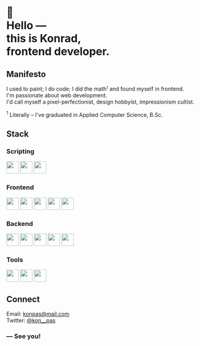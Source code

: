 <h1>
  🌱 <br />
  Hello &mdash; <br />
  this is Konrad, <br />
  frontend developer.
</h1>

## Manifesto

I used to paint; I do code; I did the math<small><sup>1</sup></small> and found myself in frontend. <br/>
I&apos;m passionate about web development. <br />
I&apos;d call myself a pixel-perfectionist, design hobbyist, impressionism cultist.

<sup>1</sup> Literally &ndash; I&apos;ve graduated in Applied Computer Science, B.Sc.

## Stack

### Scripting

<picture>
  <source media="(prefers-color-scheme: dark)" srcset="https://cdn.simpleicons.org/TypeScript/white">
  <source media="(prefers-color-scheme: light)" srcset="https://cdn.simpleicons.org/TypeScript/black">
  <img height="32" width="32" src="https://cdn.simpleicons.org/TypeScript/black" />
</picture>
<picture>
  <source media="(prefers-color-scheme: dark)" srcset="https://cdn.simpleicons.org/JavaScript/white">
  <source media="(prefers-color-scheme: light)" srcset="https://cdn.simpleicons.org/JavaScript/black">
  <img height="32" width="32" src="https://cdn.simpleicons.org/JavaScript/black" />
</picture>
<picture>
  <source media="(prefers-color-scheme: dark)" srcset="https://cdn.simpleicons.org/Python/white">
  <source media="(prefers-color-scheme: light)" srcset="https://cdn.simpleicons.org/Python/black">
  <img height="32" width="32" src="https://cdn.simpleicons.org/Python/black" />
</picture>

### Frontend

<picture>
  <source media="(prefers-color-scheme: dark)" srcset="https://cdn.simpleicons.org/React/white">
  <source media="(prefers-color-scheme: light)" srcset="https://cdn.simpleicons.org/React/black">
  <img height="32" width="32" src="https://cdn.simpleicons.org/React/black" />
</picture>
<picture>
  <source media="(prefers-color-scheme: dark)" srcset="https://cdn.simpleicons.org/TailwindCSS/white">
  <source media="(prefers-color-scheme: light)" srcset="https://cdn.simpleicons.org/TailwindCSS/black">
  <img height="32" width="32" src="https://cdn.simpleicons.org/TailwindCSS/black" />
</picture>
<picture>
  <source media="(prefers-color-scheme: dark)" srcset="https://cdn.simpleicons.org/styledcomponents/white">
  <source media="(prefers-color-scheme: light)" srcset="https://cdn.simpleicons.org/styledcomponents/black">
  <img height="32" width="32" src="https://cdn.simpleicons.org/styledcomponents/black" />
</picture>
<picture>
  <source media="(prefers-color-scheme: dark)" srcset="https://cdn.simpleicons.org/Sass/white">
  <source media="(prefers-color-scheme: light)" srcset="https://cdn.simpleicons.org/Sass/black">
  <img height="32" width="32" src="https://cdn.simpleicons.org/Sass/black" />
</picture>
<picture>
  <source media="(prefers-color-scheme: dark)" srcset="https://cdn.simpleicons.org/p5.js/white">
  <source media="(prefers-color-scheme: light)" srcset="https://cdn.simpleicons.org/p5.js/black">
  <img height="32" width="32" src="https://cdn.simpleicons.org/p5.js/black" />
</picture>

### Backend

<picture>
  <source media="(prefers-color-scheme: dark)" srcset="https://cdn.simpleicons.org/Next.js/white">
  <source media="(prefers-color-scheme: light)" srcset="https://cdn.simpleicons.org/Next.js/black">
  <img height="32" width="32" src="https://cdn.simpleicons.org/Next.js/black" />
</picture>
<picture>
  <source media="(prefers-color-scheme: dark)" srcset="https://cdn.simpleicons.org/Prisma/white">
  <source media="(prefers-color-scheme: light)" srcset="https://cdn.simpleicons.org/Prisma/black">
  <img height="32" width="32" src="https://cdn.simpleicons.org/Prisma/black" />
</picture>
<picture>
  <source media="(prefers-color-scheme: dark)" srcset="https://cdn.simpleicons.org/MongoDB/white">
  <source media="(prefers-color-scheme: light)" srcset="https://cdn.simpleicons.org/MongoDB/black">
  <img height="32" width="32" src="https://cdn.simpleicons.org/MongoDB/black" />
</picture>
<picture>
  <source media="(prefers-color-scheme: dark)" srcset="https://cdn.simpleicons.org/Node.js/white">
  <source media="(prefers-color-scheme: light)" srcset="https://cdn.simpleicons.org/Node.js/black">
  <img height="32" width="32" src="https://cdn.simpleicons.org/Node.js/black" />
</picture>
<picture>
  <source media="(prefers-color-scheme: dark)" srcset="https://cdn.simpleicons.org/Express/white">
  <source media="(prefers-color-scheme: light)" srcset="https://cdn.simpleicons.org/Express/black">
  <img height="32" width="32" src="https://cdn.simpleicons.org/Express/black" />
</picture>

### Tools

<picture>
  <source media="(prefers-color-scheme: dark)" srcset="https://cdn.simpleicons.org/AdobeIllustrator/white">
  <source media="(prefers-color-scheme: light)" srcset="https://cdn.simpleicons.org/AdobeIllustrator/black">
  <img height="32" width="32" src="https://cdn.simpleicons.org/AdobeIllustrator/black" />
</picture>
<picture>
  <source media="(prefers-color-scheme: dark)" srcset="https://cdn.simpleicons.org/AdobePhotoshop/white">
  <source media="(prefers-color-scheme: light)" srcset="https://cdn.simpleicons.org/AdobePhotoshop/black">
  <img height="32" width="32" src="https://cdn.simpleicons.org/AdobePhotoshop/black" />
</picture>
<picture>
  <source media="(prefers-color-scheme: dark)" srcset="https://cdn.simpleicons.org/Trello/white">
  <source media="(prefers-color-scheme: light)" srcset="https://cdn.simpleicons.org/Trello/black">
  <img height="32" width="32" src="https://cdn.simpleicons.org/Trello/black" />
</picture>

## Connect

Email: konpas@mail.com <br />
Twitter: [@kon\_\_pas](https://twitter.com/kon__pas) <br />

<!-- [LinkedIn]() -->
<!-- [Discord]() -->

### &mdash; See you!

